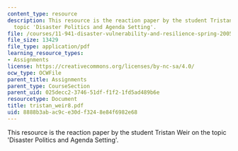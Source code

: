 ```yaml
---
content_type: resource
description: This resource is the reaction paper by the student Tristan Weir on the
  topic 'Disaster Politics and Agenda Setting'.
file: /courses/11-941-disaster-vulnerability-and-resilience-spring-2005/8888b3abac9ce30df3248e84f6982e68_tristan_weir8.pdf
file_size: 13429
file_type: application/pdf
learning_resource_types:
- Assignments
license: https://creativecommons.org/licenses/by-nc-sa/4.0/
ocw_type: OCWFile
parent_title: Assignments
parent_type: CourseSection
parent_uid: 025decc2-3746-51df-f1f2-1fd5ad489b6e
resourcetype: Document
title: tristan_weir8.pdf
uid: 8888b3ab-ac9c-e30d-f324-8e84f6982e68
---
```

This resource is the reaction paper by the student Tristan Weir on the topic 'Disaster Politics and Agenda Setting'.
